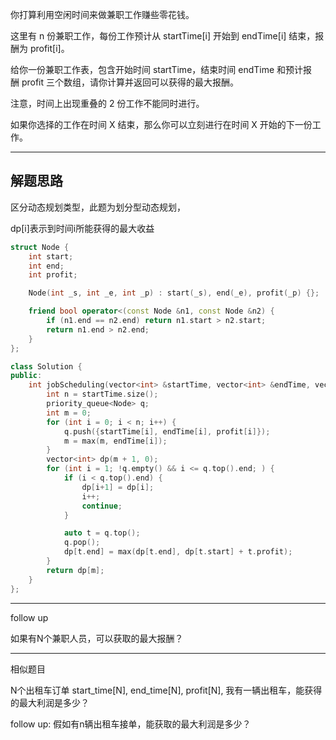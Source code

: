 你打算利用空闲时间来做兼职工作赚些零花钱。

这里有 n 份兼职工作，每份工作预计从 startTime[i] 开始到 endTime[i] 结束，报酬为 profit[i]。

给你一份兼职工作表，包含开始时间 startTime，结束时间 endTime 和预计报酬 profit 三个数组，请你计算并返回可以获得的最大报酬。

注意，时间上出现重叠的 2 份工作不能同时进行。

如果你选择的工作在时间 X 结束，那么你可以立刻进行在时间 X 开始的下一份工作。

---

## 解题思路

区分动态规划类型，此题为划分型动态规划，

dp[i]表示到时间i所能获得的最大收益


```cpp
struct Node {
    int start;
    int end;
    int profit;

    Node(int _s, int _e, int _p) : start(_s), end(_e), profit(_p) {};

    friend bool operator<(const Node &n1, const Node &n2) {
        if (n1.end == n2.end) return n1.start > n2.start;
        return n1.end > n2.end;
    }
};

class Solution {
public:
    int jobScheduling(vector<int> &startTime, vector<int> &endTime, vector<int> &profit) {
        int n = startTime.size();
        priority_queue<Node> q;
        int m = 0;
        for (int i = 0; i < n; i++) {
            q.push({startTime[i], endTime[i], profit[i]});
            m = max(m, endTime[i]);
        }
        vector<int> dp(m + 1, 0);
        for (int i = 1; !q.empty() && i <= q.top().end; ) {
            if (i < q.top().end) {
                dp[i+1] = dp[i];
                i++;
                continue;
            }

            auto t = q.top();
            q.pop();
            dp[t.end] = max(dp[t.end], dp[t.start] + t.profit);
        }
        return dp[m];
    }
};
```

---

follow up

如果有N个兼职人员，可以获取的最大报酬？

---

相似题目

N个出租车订单 start_time[N], end_time[N], profit[N],
我有一辆出租车，能获得的最大利润是多少？

follow up: 假如有n辆出租车接单，能获取的最大利润是多少？
